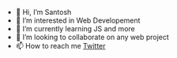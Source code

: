 - 👋 Hi, I’m Santosh
- 👀 I’m interested in Web Developement
- 🌱 I’m currently learning JS and more
- 💞️ I’m looking to collaborate on any web project
- 📫 How to reach me [Twitter](https://twitter.com/santoshcodes)

<!---
santoshmcode/santoshmcode is a ✨ special ✨ repository because its `README.md` (this file) appears on your GitHub profile.
You can click the Preview link to take a look at your changes.
--->
